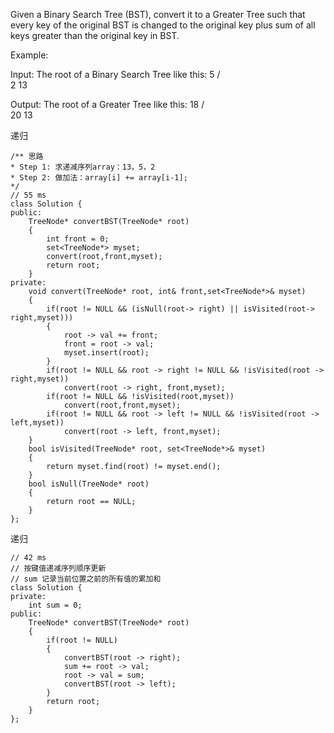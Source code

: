 Given a Binary Search Tree (BST), convert it to a Greater Tree such that every key of the original BST is changed to the original key plus sum of all keys greater than the original key in BST.

Example:

Input: The root of a Binary Search Tree like this:
              5
            /   \
           2     13

Output: The root of a Greater Tree like this:
             18
            /   \
          20     13


递归
```
/** 思路
* Step 1: 求递减序列array：13，5，2
* Step 2: 做加法：array[i] += array[i-1];
*/
// 55 ms
class Solution {
public:
    TreeNode* convertBST(TreeNode* root) 
    {
        int front = 0;
        set<TreeNode*> myset;
        convert(root,front,myset);
        return root;
    }
private:
    void convert(TreeNode* root, int& front,set<TreeNode*>& myset)
    {
        if(root != NULL && (isNull(root-> right) || isVisited(root-> right,myset)))
        {
            root -> val += front;
            front = root -> val;
            myset.insert(root);
        }
        if(root != NULL && root -> right != NULL && !isVisited(root -> right,myset))
            convert(root -> right, front,myset);
        if(root != NULL && !isVisited(root,myset))
            convert(root,front,myset);
        if(root != NULL && root -> left != NULL && !isVisited(root -> left,myset))
            convert(root -> left, front,myset);
    }
    bool isVisited(TreeNode* root, set<TreeNode*>& myset)
    {
        return myset.find(root) != myset.end();
    }
    bool isNull(TreeNode* root)
    {
        return root == NULL;
    }
};
```

递归
```
// 42 ms
// 按键值递减序列顺序更新
// sum 记录当前位置之前的所有值的累加和
class Solution {
private:
    int sum = 0; 
public:
    TreeNode* convertBST(TreeNode* root) 
    {
        if(root != NULL)
        {
            convertBST(root -> right); 
            sum += root -> val;        
            root -> val = sum;
            convertBST(root -> left);
        }
        return root;
    }
};
```